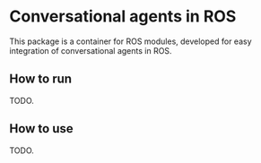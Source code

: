 # Conversational agents in ROS

This package is a container for ROS modules, developed for easy integration of conversational agents in ROS.

## How to run

TODO.

## How to use

TODO.